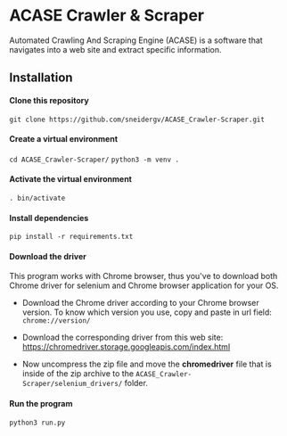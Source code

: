# ACASE Crawler & Scraper
Automated Crawling And Scraping Engine (ACASE) is a software that navigates into a web site and extract specific information.

## Installation
#### Clone this repository
```git clone https://github.com/sneidergv/ACASE_Crawler-Scraper.git```

#### Create a virtual environment
```cd ACASE_Crawler-Scraper/```
```python3 -m venv .```

#### Activate the virtual environment
```. bin/activate```

#### Install dependencies
```pip install -r requirements.txt```

#### Download the driver
This program works with Chrome browser, thus you've to download both Chrome driver for selenium and Chrome browser application for your OS.

- Download the Chrome driver according to your Chrome browser version.
To know which version you use, copy and paste in url field:
```chrome://version/```
- Download the corresponding driver from this web site:
https://chromedriver.storage.googleapis.com/index.html

- Now uncompress the zip file and move the **chromedriver** file that is inside of the zip archive to the ```ACASE_Crawler-Scraper/selenium_drivers/``` folder.

#### Run the program
```python3 run.py```